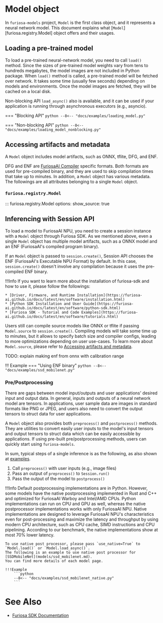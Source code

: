 # Model object

In `furiosa-models` project, `Model` is the first class object, and it represents a neural network model. 
This document explains what [`Model`][furiosa.registry.Model] object offers and their usages.

## Loading a pre-trained model
To load a pre-trained neural-network model, you need to call `load()` method.
Since the sizes of pre-trained model weights vary from tens to hundreds megabytes, 
the model images are not included in Python package. When `load()` method is called, a pre-trained model will be 
fetched over network. It takes some time (usually few seconds) depending on models and environments. 
Once the model images are fetched, they will be cached on a local disk.

Non-blocking API `load_async()` also is available, and it can be used 
if your application is running through asynchronous executors (e.g., asyncio).

=== "Blocking API"
    ```python
    --8<-- "docs/examples/loading_model.py"
    ```

=== "Non-blocking API"
    ```python
    --8<-- "docs/examples/loading_model_nonblocking.py"
    ```

<a name="accessing_artifacts_and_metadata"></a>
## Accessing artifacts and metadata
A `Model` object includes model artifacts, such as ONNX, tflite, DFG, and ENF.

DFG and ENF are [FuriosaAI Compiler](https://furiosa-ai.github.io/docs/latest/en/software/compiler.html) specific formats.
Both formats are used for pre-compiled binary, and they are used to skip compilation times that take up to minutes.
In addition, a `Model` object has various metadata. The followings are all attributes belonging to a single `Model` object.

### `furiosa.registry.Model`
::: furiosa.registry.Model
    options:
        show_source: true


## Inferencing with Session API
To load a model to FuriosaAI NPU, you need to create a session instance with a `Model` object 
through Furiosa SDK. As we mentioned above, even a single `Model` object has multiple model artifacts, such as 
a ONNX model and an ENF (FuriosaAI's compiled program binary).

If an `Model` object is passed to `session.create()`, Session API chooses the ENF (FuriosaAI's Executable NPU Format) 
by default. In this case, `session.create()` doesn't involve any compilation because it uses the pre-compiled ENF binary.

!!!Info
    If you want to learn more about the installation of furiosa-sdk and how to use it, please follow the followings:

    * [Driver, Firmware, and Runtime Installation](https://furiosa-ai.github.io/docs/latest/en/software/installation.html)
    * [Python SDK Installation and User Guide](https://furiosa-ai.github.io/docs/latest/en/software/python-sdk.html)
    * [Furiosa SDK - Tutorial and Code Examples](https://furiosa-ai.github.io/docs/latest/en/software/tutorials.html)

Users still can compile source models like ONNX or tflite if passing `Model.source` to `session.create()`. 
Compiling models will take some time up to minutes, but it allows to specify batch size and compiler configs, 
leading to more optimizations depending on user use-cases. To learn more about `Model.source`, 
please refer to [Accessing artifacts and metadata](#accessing_artifacts_and_metadata).

TODO: explain making enf from onnx with calibration range

<a name="Examples"></a>
!!! Example
    === "Using ENF binary"
        ```python
        --8<-- "docs/examples/ssd_mobilenet.py"
        ```

### Pre/Postprocessing
There are gaps between model input/outputs and user applications' desired input and output data.
In general, inputs and outputs of a neural network model are tensors. In applications, 
user sample data are images in standard formats like PNG or JPEG, and 
users also need to convert the output tensors to struct data for user applications.

A `Model` object also provides both `preprocess()` and `postprocess()` methods. 
They are utilities to convert easily user inputs to the model's input tensors and output tensors 
to struct data which can be easily accessible by applications. 
If using pre-built pre/postprocessing methods, users can quickly start using `furiosa-models`. 

In sum, typical steps of a single inference is as the following, as also shown at [examples](#Examples).

1. Call `preprocess()` with user inputs (e.g., image files)
2. Pass an output of `preprocess()` to `Session.run()`
3. Pass the output of the model to `postprocess()`


!!!Info
    Default postprocessing implementations are in Python.
    However, some models have the native postprocessing implemented in Rust and C++ and
    optimized for FuriosaAI Warboy and Intel/AMD CPUs.
    Python implementations can run on CPU and GPU as well, whereas
    the native postprocessor implementations works with only FuriosaAI NPU. 
    Native implementations are designed to leverage FuriosaAI NPU's characteristics even for post-processing
    and maximize the latency and throughput by using modern CPU architecture, 
    such as CPU cache, SIMD instructions and CPU pipelining.
    According to our benchmark, the native implementations show at most 70% lower latency.

    To use native post processor, please pass `use_native=True` to `Model.load()` or `Model.load_async()`.
    The following is an example to use native post processor for [SSDMobileNet](models/ssd_mobilenet.md).
    You can find more details of each model page.

    !!!Example
        ```python
        --8<-- "docs/examples/ssd_mobilenet_native.py"
        ```



# See Also
* [Furiosa SDK Documentation](https://furiosa-ai.github.io/docs/latest/en/)
